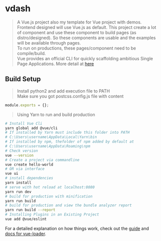# vdash
> A Vue.js project also my template for Vue project with demos. Frontend designed will use Vue.js as default. This project create a lot of component and use these component to build pages (as distro/designed). So these components are usable and the examples will be available through pages.  
To run on productions, these pages/component need to be compile/build.  
Vue provides an official CLI for quickly scaffolding ambitious Single Page Applications. More detail at [here](https://cli.vuejs.org/guide/)  

## Build Setup
> Install python2 and add execution file to PATH  
> Make sure you got postcss.config.js file with content
```javascript
module.exports = {};
```
> Using Yarn to run and build production
``` bash
# Install Vue Cli
yarn global add @vue/cli
# If installed by Yarn must include this folder into PATH
# C:\Users\username\AppData\Local\Yarn\bin
# If installed by npm, thefolder of npm added by default at 
# C:\Users\username\AppData\Roaming\npm
# Check version
vue --version
# Create a project via commandline
vue create hello-world
# OR via interface
vue ui
# install dependencies
yarn install
# serve with hot reload at localhost:8080
yarn run dev
# build for production with minification
yarn run build
# build for production and view the bundle analyzer report
yarn run build --report
# Installing Plugins in an Existing Project
vue add @vue/eslint
```

For a detailed explanation on how things work, check out the [guide](http://vuejs-templates.github.io/webpack/) and [docs for vue-loader](http://vuejs.github.io/vue-loader).